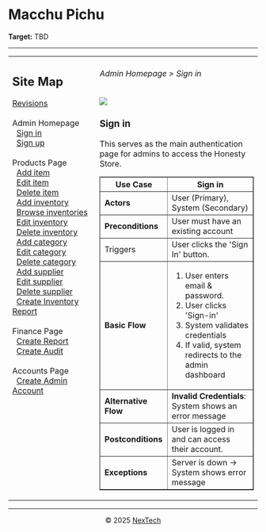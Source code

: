 # Macchu Pichu

**Target:** TBD

---

<table>
  <tr>
    <td valign="top" style="width: 35%;">
      <h2>Site Map</h2>
      <a href="#">Revisions</a><br><br>     
      Admin Homepage<br>
      &nbsp;&nbsp;<a href="/docs/New Text Document.txt">Sign in</a><br>
      &nbsp;&nbsp;<a href="#">Sign up</a><br><br>
      Products Page<br>
      &nbsp;&nbsp;<a href="#">Add item</a><br>
      &nbsp;&nbsp;<a href="#">Edit item</a><br>
      &nbsp;&nbsp;<a href="#">Delete item</a><br>
      &nbsp;&nbsp;<a href="#">Add inventory</a><br>
      &nbsp;&nbsp;<a href="#">Browse inventories</a><br>
      &nbsp;&nbsp;<a href="#">Edit inventory</a><br>
      &nbsp;&nbsp;<a href="#">Delete inventory</a><br>
      &nbsp;&nbsp;<a href="#">Add category</a><br>
      &nbsp;&nbsp;<a href="#">Edit category</a><br>
      &nbsp;&nbsp;<a href="#">Delete category</a><br>
      &nbsp;&nbsp;<a href="#">Add supplier</a><br>
      &nbsp;&nbsp;<a href="#">Edit supplier</a><br>
      &nbsp;&nbsp;<a href="#">Delete supplier</a><br>
      &nbsp;&nbsp;<a href="#">Create Inventory Report</a><br><br>
      Finance Page<br>
      &nbsp;&nbsp;<a href="#">Create Report</a><br>
      &nbsp;&nbsp;<a href="#">Create Audit</a><br><br>
      Accounts Page<br>
      &nbsp;&nbsp;<a href="#">Create Admin Account</a><br><br>
    </td>
    <td valign="top" >
      <h6> Admin Homepage > Sign in </h6>
        <img src = "./log-in.png" />
      <h3>Sign in</h3>
      <p>This serves as the main authentication page for admins to access the Honesty Store.</p>
      <table border="1">
        <tr>
          <th>Use Case</th>
          <th>Sign in</th>
        </tr>
        <tr>
          <td><b>Actors</b></td>
          <td>User (Primary), System (Secondary)</td>
        </tr>
        <tr>
          <td><b>Preconditions</b></td>
          <td>User must have an existing account</td>
        </tr>
        <tr>
          <td>Triggers</td>
          <td>User clicks the 'Sign In' button.</td>
        </tr>
        <tr>
          <td><b>Basic Flow</b></td>
          <td>
            <ol>
              <li>User enters email & password.</li>
              <li>User clicks 'Sign-in'</li>
              <li>System validates credentials</li>
              <li>If valid, system redirects to the admin dashboard</li>
            </ol>
          </td>
        </tr>
        <tr>
          <td><b>Alternative Flow</b></td>
          <td><strong>Invalid Credentials</strong>: System shows an error message</td>
        </tr>
        <tr>
          <td><b>Postconditions</b></td>
          <td>User is logged in and can access their account.</td>
        </tr>
        <tr>
          <td><b>Exceptions</b></td>
          <td>Server is down → System shows error message</td>
        </tr>
        </table>
    </td>
  </tr>
</table>

---

<div align="center">
  © 2025 <a href="#">NexTech</a>
</div>

